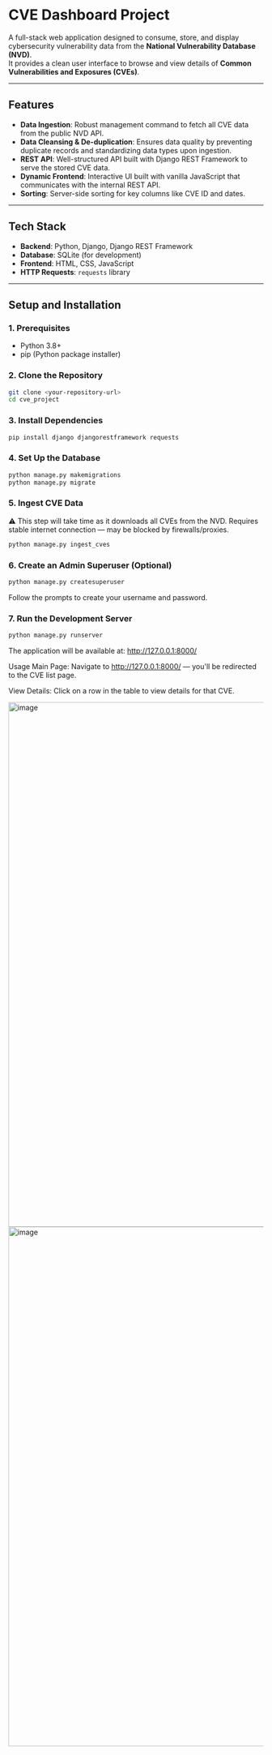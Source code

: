 # CVE Dashboard Project

A full-stack web application designed to consume, store, and display cybersecurity vulnerability data from the **National Vulnerability Database (NVD)**.  
It provides a clean user interface to browse and view details of **Common Vulnerabilities and Exposures (CVEs)**.

---

## Features

- **Data Ingestion**: Robust management command to fetch all CVE data from the public NVD API.
- **Data Cleansing & De-duplication**: Ensures data quality by preventing duplicate records and standardizing data types upon ingestion.
- **REST API**: Well-structured API built with Django REST Framework to serve the stored CVE data.
- **Dynamic Frontend**: Interactive UI built with vanilla JavaScript that communicates with the internal REST API.
- **Sorting**: Server-side sorting for key columns like CVE ID and dates.

---

## Tech Stack

- **Backend**: Python, Django, Django REST Framework  
- **Database**: SQLite (for development)  
- **Frontend**: HTML, CSS, JavaScript  
- **HTTP Requests**: `requests` library  

---

## Setup and Installation

### 1. Prerequisites
- Python 3.8+
- pip (Python package installer)

### 2. Clone the Repository
```bash
git clone <your-repository-url>
cd cve_project 
```
### 3. Install Dependencies
```` bash
pip install django djangorestframework requests
````

### 4. Set Up the Database
``` bash
python manage.py makemigrations
python manage.py migrate
```

### 5. Ingest CVE Data
⚠️ This step will take time as it downloads all CVEs from the NVD.
Requires stable internet connection — may be blocked by firewalls/proxies.

``` bash
python manage.py ingest_cves
``` 
### 6. Create an Admin Superuser (Optional)
``` bash
python manage.py createsuperuser
```
Follow the prompts to create your username and password.

### 7. Run the Development Server
``` bash
python manage.py runserver
```
The application will be available at:
http://127.0.0.1:8000/

Usage
Main Page: Navigate to http://127.0.0.1:8000/ — you'll be redirected to the CVE list page.

View Details: Click on a row in the table to view details for that CVE.


<img width="1919" height="1035" alt="image" src="https://github.com/user-attachments/assets/4dd151c1-3780-40bf-b2b4-20df1c7daa16" />



<img width="1920" height="1025" alt="image" src="https://github.com/user-attachments/assets/5e042ec6-c3b3-4911-83bf-712c28c9083a" />

